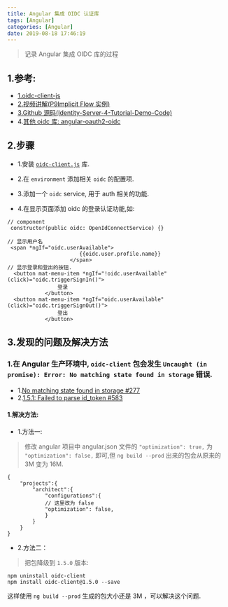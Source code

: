 ```yaml
---
title: Angular 集成 OIDC 认证库
tags: [Angular]
categories: [Angular]
date: 2019-08-18 17:46:19
---
```



> 记录 Angular 集成 OIDC 库的过程

<!-- more -->

## 1.参考:
* [1.oidc-client-js](https://github.com/IdentityModel/oidc-client-js)
* [2.视频讲解(P9Implicit Flow 实例)](https://www.bilibili.com/video/av42364337/?p=9)
* [3.Github 源码(Identity-Server-4-Tutorial-Demo-Code)](https://github.com/solenovex/Identity-Server-4-Tutorial-Demo-Code)
* 4.[其他 oidc 库: angular-oauth2-oidc](https://github.com/manfredsteyer/angular-oauth2-oidc)

## 2.步骤


* 1.安装 [`oidc-client.js`](https://github.com/IdentityModel/oidc-client-js) 库.

* 2.在 `environment` 添加相关 `oidc` 的配置项.

* 3.添加一个 `oidc` service, 用于 auth 相关的功能.

* 4.在显示页面添加 oidc 的登录认证功能,如: 

```
// component
 constructor(public oidc: OpenIdConnectService) {}
```

```
// 显示用户名
 <span *ngIf="oidc.userAvailable">
                       {{oidc.user.profile.name}}
                    </span>
// 显示登录和登出的按钮.
  <button mat-menu-item *ngIf="!oidc.userAvailable" (click)="oidc.triggerSignIn()">
                登录
            </button>
  <button mat-menu-item *ngIf="oidc.userAvailable" (click)="oidc.triggerSignOut()">
                登出
            </button>

```


## 3.发现的问题及解决方法

### 1.在 Angular 生产环境中, `oidc-client` 包会发生 `Uncaught (in promise): Error: No matching state found in storage` 错误.

* 1.[No matching state found in storage #277](https://github.com/IdentityModel/oidc-client-js/issues/277)
* 2.[1.5.1: Failed to parse id_token #583](https://github.com/IdentityModel/oidc-client-js/issues/583)


#### 1.解决方法:

* 1.方法一:

> 修改 angular 项目中 angular.json 文件的 `"optimization": true,` 为 `"optimization": false,` 即可,但 `ng build --prod` 出来的包会从原来的 3M  变为 16M.

```
{
	"projects":{
		"architect":{
			"configurations":{
			// 这里改为 false
			"optimization": false,
			}
		}
	}
}
```

* 2.方法二：

> 把包降级到 `1.5.0` 版本:

```
npm uninstall oidc-client
npm install oidc-client@1.5.0 --save

```

这样使用 `ng build --prod` 生成的包大小还是 3M ，可以解决这个问题.


